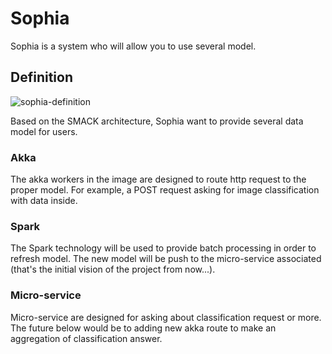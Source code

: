 # Sophia

Sophia is a system who will allow you to use several model.

## Definition

![sophia-definition](https://raw.githubusercontent.com/cesarcolle/sophia/doc/sophia.png)


Based on the SMACK architecture, Sophia want to provide several data model for users.

### Akka

The akka workers in the image are designed to route http request to the proper model.
For example, a POST request asking for image classification with data inside.

### Spark

The Spark technology will be used to provide batch processing in order to refresh model. 
The new model will be push to the micro-service associated (that's the initial vision of the project from now...).

### Micro-service
Micro-service are designed for asking about classification request or more. The future below would be to adding new akka route to make an aggregation of classification answer.
